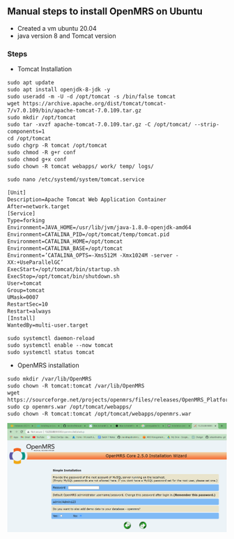 Manual steps to install OpenMRS on Ubuntu
-----------------------------------------
* Created a vm ubuntu 20.04
* java version 8 and Tomcat version 
 
### Steps
* Tomcat Installation
```
sudo apt update
sudo apt install openjdk-8-jdk -y
sudo useradd -m -U -d /opt/tomcat -s /bin/false tomcat
wget https://archive.apache.org/dist/tomcat/tomcat-7/v7.0.109/bin/apache-tomcat-7.0.109.tar.gz
sudo mkdir /opt/tomcat
sudo tar -xvzf apache-tomcat-7.0.109.tar.gz -C /opt/tomcat/ --strip-components=1
cd /opt/tomcat
sudo chgrp -R tomcat /opt/tomcat
sudo chmod -R g+r conf
sudo chmod g+x conf
sudo chown -R tomcat webapps/ work/ temp/ logs/
```
```
sudo nano /etc/systemd/system/tomcat.service
```
```
[Unit]
Description=Apache Tomcat Web Application Container
After=network.target
[Service]
Type=forking
Environment=JAVA_HOME=/usr/lib/jvm/java-1.8.0-openjdk-amd64
Environment=CATALINA_PID=/opt/tomcat/temp/tomcat.pid
Environment=CATALINA_HOME=/opt/tomcat
Environment=CATALINA_BASE=/opt/tomcat
Environment=’CATALINA_OPTS=-Xms512M -Xmx1024M -server -XX:+UseParallelGC’
ExecStart=/opt/tomcat/bin/startup.sh
ExecStop=/opt/tomcat/bin/shutdown.sh
User=tomcat
Group=tomcat
UMask=0007
RestartSec=10
Restart=always
[Install]
WantedBy=multi-user.target
```
```
sudo systemctl daemon-reload
sudo systemctl enable --now tomcat
sudo systemctl status tomcat
```
* OpenMRS installation
```
sudo mkdir /var/lib/OpenMRS
sudo chown -R tomcat:tomcat /var/lib/OpenMRS
wget https://sourceforge.net/projects/openmrs/files/releases/OpenMRS_Platform_2.5.0/openmrs.war
sudo cp openmrs.war /opt/tomcat/webapps/
sudo chown -R tomcat:tomcat /opt/tomcat/webapps/openmrs.war
```
![preview](images/openmrsfinal.png)  